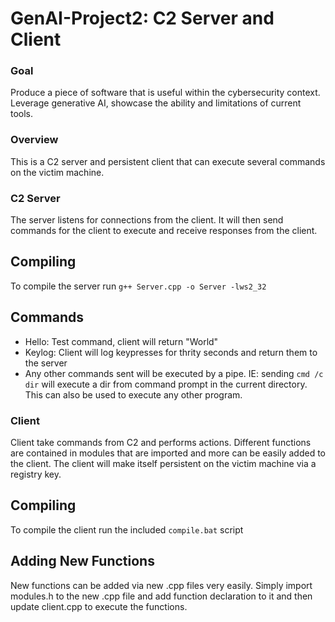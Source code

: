 # GenAI-Project2: C2 Server and Client
### Goal
Produce a piece of software that is useful within the cybersecurity context. Leverage generative AI, showcase the ability and limitations of current tools.

### Overview 
This is a C2 server and persistent client that can execute several commands on the victim machine.

### C2 Server
The server listens for connections from the client. It will then send commands for the client to execute and receive responses from the client. 

## Compiling
To compile the server run `g++ Server.cpp -o Server -lws2_32`

## Commands
- Hello: Test command, client will return "World"
- Keylog: Client will log keypresses for thrity seconds and return them to the server
- Any other commands sent will be executed by a pipe. IE: sending `cmd /c dir` will execute a dir from command prompt in the current directory. This can also be used to execute any other program. 

### Client
Client take commands from C2 and performs actions. Different functions are contained in modules that are imported and more can be easily added to the client. The client will make itself persistent on the 
victim machine via a registry key.

## Compiling
To compile the client run the included `compile.bat` script

## Adding New Functions
New functions can be added via new .cpp files very easily. Simply import modules.h to the new .cpp file and add function declaration to it and then update client.cpp
to execute the functions.
